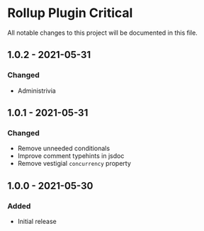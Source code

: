 # Rollup Plugin Critical

All notable changes to this project will be documented in this file.

## 1.0.2 - 2021-05-31
### Changed
* Administrivia

## 1.0.1 - 2021-05-31
### Changed
* Remove unneeded conditionals
* Improve comment typehints in jsdoc
* Remove vestigial `concurrency` property

## 1.0.0 - 2021-05-30
### Added
* Initial release
